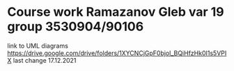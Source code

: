 # Course work Ramazanov Gleb var 19 group 3530904/90106
link to UML diagrams https://drive.google.com/drive/folders/1XYCNCjGpF0bjol_BQiHfzHk0I1s5VPIX
last change 17.12.2021
